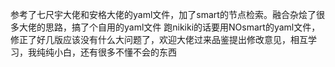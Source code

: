 参考了七尺宇大佬和安格大佬的yaml文件，加了smart的节点检索。融合杂烩了很多大佬的思路，搞了个自用的yaml文件
跑nikiki的话要用NOsmart的yaml文件，修正了好几版应该没有什么大问题了，欢迎大佬过来品鉴提出修改意见，相互学习，我纯纯小白，还有很多不懂不会的东西
